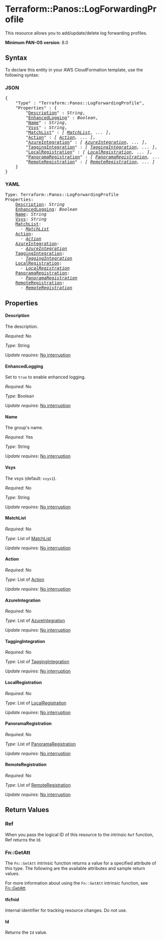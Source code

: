 # Terraform::Panos::LogForwardingProfile

This resource allows you to add/update/delete log forwarding profiles.

**Minimum PAN-OS version**:  8.0

## Syntax

To declare this entity in your AWS CloudFormation template, use the following syntax:

### JSON

<pre>
{
    "Type" : "Terraform::Panos::LogForwardingProfile",
    "Properties" : {
        "<a href="#description" title="Description">Description</a>" : <i>String</i>,
        "<a href="#enhancedlogging" title="EnhancedLogging">EnhancedLogging</a>" : <i>Boolean</i>,
        "<a href="#name" title="Name">Name</a>" : <i>String</i>,
        "<a href="#vsys" title="Vsys">Vsys</a>" : <i>String</i>,
        "<a href="#matchlist" title="MatchList">MatchList</a>" : <i>[ <a href="matchlist.md">MatchList</a>, ... ]</i>,
        "<a href="#action" title="Action">Action</a>" : <i>[ <a href="action.md">Action</a>, ... ]</i>,
        "<a href="#azureintegration" title="AzureIntegration">AzureIntegration</a>" : <i>[ <a href="azureintegration.md">AzureIntegration</a>, ... ]</i>,
        "<a href="#taggingintegration" title="TaggingIntegration">TaggingIntegration</a>" : <i>[ <a href="taggingintegration.md">TaggingIntegration</a>, ... ]</i>,
        "<a href="#localregistration" title="LocalRegistration">LocalRegistration</a>" : <i>[ <a href="localregistration.md">LocalRegistration</a>, ... ]</i>,
        "<a href="#panoramaregistration" title="PanoramaRegistration">PanoramaRegistration</a>" : <i>[ <a href="panoramaregistration.md">PanoramaRegistration</a>, ... ]</i>,
        "<a href="#remoteregistration" title="RemoteRegistration">RemoteRegistration</a>" : <i>[ <a href="remoteregistration.md">RemoteRegistration</a>, ... ]</i>
    }
}
</pre>

### YAML

<pre>
Type: Terraform::Panos::LogForwardingProfile
Properties:
    <a href="#description" title="Description">Description</a>: <i>String</i>
    <a href="#enhancedlogging" title="EnhancedLogging">EnhancedLogging</a>: <i>Boolean</i>
    <a href="#name" title="Name">Name</a>: <i>String</i>
    <a href="#vsys" title="Vsys">Vsys</a>: <i>String</i>
    <a href="#matchlist" title="MatchList">MatchList</a>: <i>
      - <a href="matchlist.md">MatchList</a></i>
    <a href="#action" title="Action">Action</a>: <i>
      - <a href="action.md">Action</a></i>
    <a href="#azureintegration" title="AzureIntegration">AzureIntegration</a>: <i>
      - <a href="azureintegration.md">AzureIntegration</a></i>
    <a href="#taggingintegration" title="TaggingIntegration">TaggingIntegration</a>: <i>
      - <a href="taggingintegration.md">TaggingIntegration</a></i>
    <a href="#localregistration" title="LocalRegistration">LocalRegistration</a>: <i>
      - <a href="localregistration.md">LocalRegistration</a></i>
    <a href="#panoramaregistration" title="PanoramaRegistration">PanoramaRegistration</a>: <i>
      - <a href="panoramaregistration.md">PanoramaRegistration</a></i>
    <a href="#remoteregistration" title="RemoteRegistration">RemoteRegistration</a>: <i>
      - <a href="remoteregistration.md">RemoteRegistration</a></i>
</pre>

## Properties

#### Description

The description.

_Required_: No

_Type_: String

_Update requires_: [No interruption](https://docs.aws.amazon.com/AWSCloudFormation/latest/UserGuide/using-cfn-updating-stacks-update-behaviors.html#update-no-interrupt)

#### EnhancedLogging

Set to `true` to enable enhanced logging.

_Required_: No

_Type_: Boolean

_Update requires_: [No interruption](https://docs.aws.amazon.com/AWSCloudFormation/latest/UserGuide/using-cfn-updating-stacks-update-behaviors.html#update-no-interrupt)

#### Name

The group's name.

_Required_: Yes

_Type_: String

_Update requires_: [No interruption](https://docs.aws.amazon.com/AWSCloudFormation/latest/UserGuide/using-cfn-updating-stacks-update-behaviors.html#update-no-interrupt)

#### Vsys

The vsys (default: `vsys1`).

_Required_: No

_Type_: String

_Update requires_: [No interruption](https://docs.aws.amazon.com/AWSCloudFormation/latest/UserGuide/using-cfn-updating-stacks-update-behaviors.html#update-no-interrupt)

#### MatchList

_Required_: No

_Type_: List of <a href="matchlist.md">MatchList</a>

_Update requires_: [No interruption](https://docs.aws.amazon.com/AWSCloudFormation/latest/UserGuide/using-cfn-updating-stacks-update-behaviors.html#update-no-interrupt)

#### Action

_Required_: No

_Type_: List of <a href="action.md">Action</a>

_Update requires_: [No interruption](https://docs.aws.amazon.com/AWSCloudFormation/latest/UserGuide/using-cfn-updating-stacks-update-behaviors.html#update-no-interrupt)

#### AzureIntegration

_Required_: No

_Type_: List of <a href="azureintegration.md">AzureIntegration</a>

_Update requires_: [No interruption](https://docs.aws.amazon.com/AWSCloudFormation/latest/UserGuide/using-cfn-updating-stacks-update-behaviors.html#update-no-interrupt)

#### TaggingIntegration

_Required_: No

_Type_: List of <a href="taggingintegration.md">TaggingIntegration</a>

_Update requires_: [No interruption](https://docs.aws.amazon.com/AWSCloudFormation/latest/UserGuide/using-cfn-updating-stacks-update-behaviors.html#update-no-interrupt)

#### LocalRegistration

_Required_: No

_Type_: List of <a href="localregistration.md">LocalRegistration</a>

_Update requires_: [No interruption](https://docs.aws.amazon.com/AWSCloudFormation/latest/UserGuide/using-cfn-updating-stacks-update-behaviors.html#update-no-interrupt)

#### PanoramaRegistration

_Required_: No

_Type_: List of <a href="panoramaregistration.md">PanoramaRegistration</a>

_Update requires_: [No interruption](https://docs.aws.amazon.com/AWSCloudFormation/latest/UserGuide/using-cfn-updating-stacks-update-behaviors.html#update-no-interrupt)

#### RemoteRegistration

_Required_: No

_Type_: List of <a href="remoteregistration.md">RemoteRegistration</a>

_Update requires_: [No interruption](https://docs.aws.amazon.com/AWSCloudFormation/latest/UserGuide/using-cfn-updating-stacks-update-behaviors.html#update-no-interrupt)

## Return Values

### Ref

When you pass the logical ID of this resource to the intrinsic `Ref` function, Ref returns the Id.

### Fn::GetAtt

The `Fn::GetAtt` intrinsic function returns a value for a specified attribute of this type. The following are the available attributes and sample return values.

For more information about using the `Fn::GetAtt` intrinsic function, see [Fn::GetAtt](https://docs.aws.amazon.com/AWSCloudFormation/latest/UserGuide/intrinsic-function-reference-getatt.html).

#### tfcfnid

Internal identifier for tracking resource changes. Do not use.

#### Id

Returns the <code>Id</code> value.

